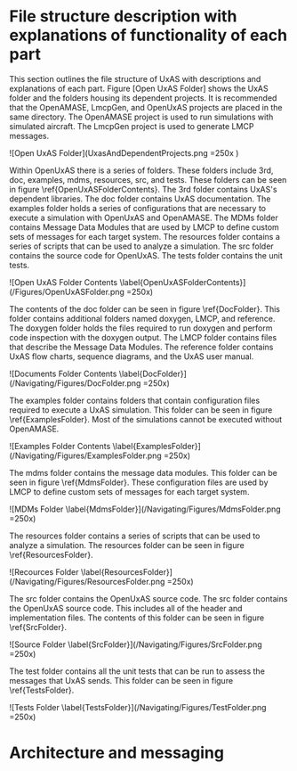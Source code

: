 File structure description with explanations of functionality of each part
==========================================================================

This section outlines the file structure of UxAS with descriptions and explanations of each part.
Figure [Open UxAS Folder] shows the UxAS folder and the folders housing its dependent projects. It is recommended that the OpenAMASE, LmcpGen, and OpenUxAS projects are placed in the same directory. The OpenAMASE project is used to run simulations with simulated aircraft. The LmcpGen project is used to generate LMCP messages.  

![Open UxAS Folder](UxasAndDependentProjects.png =250x )

Within OpenUxAS there is a series of folders. These folders include 3rd, doc, examples, mdms, resources, src, and tests. These folders can be seen in figure \ref{OpenUxASFolderContents}. The 3rd folder contains UxAS's dependent libraries. The doc folder contains UxAS documentation. The examples folder holds a series of configurations that are necessary to execute a simulation with OpenUxAS and OpenAMASE. The MDMs folder contains Message Data Modules that are used by LMCP to define custom sets of messages for each target system. The resources folder contains a series of scripts that can be used to analyze a simulation. The src folder contains the source code for OpenUxAS. The tests folder contains the unit tests.

![Open UxAS Folder Contents \label{OpenUxASFolderContents}](/Figures/OpenUxASFolder.png =250x)

The contents of the doc folder can be seen in figure \ref{DocFolder}. This folder contains additional folders named doxygen, LMCP, and reference. The doxygen folder holds the files required to run doxygen and perform code inspection with the doxygen output. The LMCP folder contains files that describe the Message Data Modules. The reference folder contains UxAS flow charts, sequence diagrams, and the UxAS user manual.

![Documents Folder Contents \label{DocFolder}](/Navigating/Figures/DocFolder.png =250x)

The examples folder contains folders that contain configuration files required to execute a UxAS simulation. This folder can be seen in figure \ref{ExamplesFolder}. Most of the simulations cannot be executed without OpenAMASE.

![Examples Folder Contents \label{ExamplesFolder}](/Navigating/Figures/ExamplesFolder.png =250x)

The mdms folder contains the message data modules. This folder can be seen in figure \ref{MdmsFolder}. These configuration files are used by LMCP to define custom sets of messages for each target system.

![MDMs Folder \label{MdmsFolder}](/Navigating/Figures/MdmsFolder.png =250x)

The resources folder contains a series of scripts that can be used to analyze a simulation. The resources folder can be seen in figure \ref{ResourcesFolder}.

![Recources Folder \label{ResourcesFolder}](/Navigating/Figures/ResourcesFolder.png =250x)

The src folder contains the OpenUxAS source code. The src folder contains the OpenUxAS source code. This includes all of the header and implementation files. The contents of this folder can be seen in figure \ref{SrcFolder}.

![Source Folder \label{SrcFolder}](/Navigating/Figures/SrcFolder.png =250x)

The test folder contains all the unit tests that can be run to assess the messages that UxAS sends. This folder can be seen in figure \ref{TestsFolder}.

![Tests Folder \label{TestsFolder}](/Navigating/Figures/TestFolder.png =250x)


Architecture and messaging
==========================
